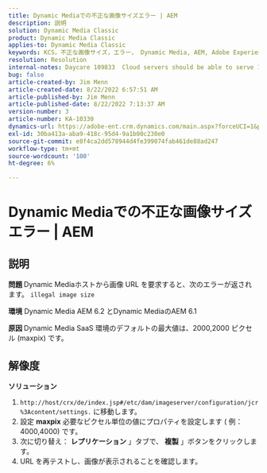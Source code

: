 ```yaml
---
title: Dynamic Mediaでの不正な画像サイズエラー | AEM
description: 説明
solution: Dynamic Media Classic
product: Dynamic Media Classic
applies-to: Dynamic Media Classic
keywords: KCS，不正な画像サイズ，エラー， Dynamic Media, AEM, Adobe Experience Manager
resolution: Resolution
internal-notes: Daycare 109833  Cloud servers should be able to serve 10000x10000 as a maximum. Check with Tech Ops if any problem with this
bug: false
article-created-by: Jim Menn
article-created-date: 8/22/2022 6:57:51 AM
article-published-by: Jim Menn
article-published-date: 8/22/2022 7:13:37 AM
version-number: 3
article-number: KA-10330
dynamics-url: https://adobe-ent.crm.dynamics.com/main.aspx?forceUCI=1&pagetype=entityrecord&etn=knowledgearticle&id=804669ba-e721-ed11-b83e-0022480866ad
exl-id: 30ba413a-aba9-418c-95d4-9a1b00c230e0
source-git-commit: e8f4ca2dd578944d4fe399074fab461de88ad247
workflow-type: tm+mt
source-wordcount: '100'
ht-degree: 6%

---
```


# Dynamic Mediaでの不正な画像サイズエラー | AEM

## 説明


<b>問題 </b>
Dynamic Mediaホストから画像 URL を要求すると、次のエラーが返されます。
`illegal image size`

<b>環境</b>
Dynamic Media AEM 6.2 とDynamic MediaのAEM 6.1

<b>原因 </b>
Dynamic Media SaaS 環境のデフォルトの最大値は、2000,2000 ピクセル (maxpix) です。


## 解像度


<b>ソリューション</b>

1. `http://host/crx/de/index.jsp#/etc/dam/imageserver/configuration/jcr%3Acontent/settings.` に移動します。
2. 設定 <b>maxpix</b> 必要なピクセル単位の値にプロパティを設定します ( 例：4000,4000) です。
3. 次に切り替え： <b>レプリケーション</b> 」タブで、 <b>複製</b> 」ボタンをクリックします。
4. URL を再テストし、画像が表示されることを確認します。
